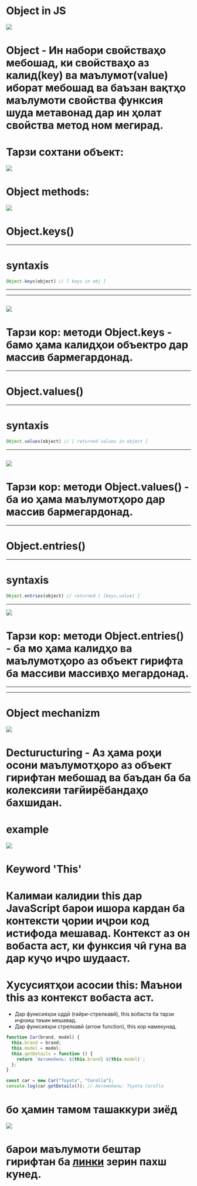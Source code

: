 # Object in JS
![](./images/image-1.gif)

# Object - Ин набори свойстваҳо мебошад, ки свойстваҳо аз калид(key) ва маълумот(value) иборат мебошад ва баъзан вақтҳо маълумоти свойства функсия шуда метавонад дар ин ҳолат свойства метод ном мегирад.

# Тарзи сохтани объект:
![](./images/image-3.png)

# Object methods:
![](./images/image-4.png)

# Object.keys() 
---
# syntaxis 
```js
Object.keys(object) // [ keys in obj ]
```
---

---

![](./images/image-5.png)
---
# Тарзи кор: методи Object.keys - бамо ҳама калидҳои объектро дар массив бармегардонад.
---

# Object.values()
---
# syntaxis
```js
Object.values(object) // [ returned values in object ]
```
---
![](./images/image-7.png)
---
# Тарзи кор: методи Object.values() - ба ио ҳама маълумотҳоро дар массив бармегардонад.

---

# Object.entries()
---
# syntaxis
```js
Object.entries(object) // returned [ [keys,value] ]
```
---
![](./images/image-8.png)
# Тарзи кор: методи Object.entries() - ба мо ҳама калидҳо ва маълумотҳоро аз объект гирифта ба массиви массивҳо мегардонад.
---

---
# Object mechanizm
![](./images/images-2.gif)

# Decturucturing - Аз ҳама роҳи осони маълумотҳоро аз объект гирифтан мебошад ва баъдан ба ба колексияи тағйирёбандаҳо бахшидан. 

# example 
![](./images/image-9.png)


# Keyword 'This'

# Калимаи калидии this дар JavaScript барои ишора кардан ба контексти ҷории иҷрои код истифода мешавад. Контекст аз он вобаста аст, ки функсия чӣ гуна ва дар куҷо иҷро шудааст.

# Хусусиятҳои асосии this: Маънои this аз контекст вобаста аст.
- Дар функсияҳои оддӣ (ғайри-стрелкавӣ), this вобаста ба тарзи иҷроиш таъин мешавад.
- Дар функсияҳои стрелкавӣ (arrow function), this кор намекунад.

```js
function Car(brand, model) {
  this.brand = brand;
  this.model = model;
  this.getDetails = function () {
    return `Автомобиль: ${this.brand} ${this.model}`;
  };
}

const car = new Car("Toyota", "Corolla");
console.log(car.getDetails()); // Автомобиль: Toyota Corolla
```

# бо ҳамин тамом ташаккури зиёд
![](./images/thanks.gif)

# барои маълумоти бештар гирифтан ба [линки](https://www.canva.com/design/DAGY-Cztxqs/mYRv4kpEd7i4-ekFgJov0A/view?utm_content=DAGY-Cztxqs&utm_campaign=designshare&utm_medium=link2&utm_source=uniquelinks&utlId=h50da478e86#7) зерин пахш кунед.

